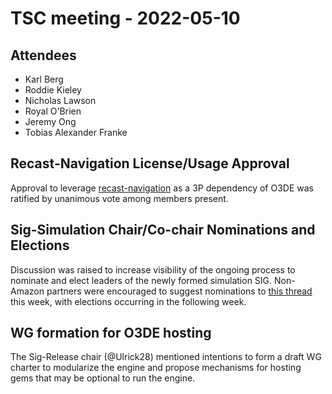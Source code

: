 # TSC meeting - 2022-05-10

## Attendees

- Karl Berg
- Roddie Kieley
- Nicholas Lawson
- Royal O'Brien
- Jeremy Ong
- Tobias Alexander Franke

## Recast-Navigation License/Usage Approval

Approval to leverage [recast-navigation](https://github.com/recastnavigation/recastnavigation) as a 3P dependency of O3DE was ratified by unanimous vote among members present.

## Sig-Simulation Chair/Co-chair Nominations and Elections

Discussion was raised to increase visibility of the ongoing process to nominate and elect leaders of the newly formed simulation SIG.
Non-Amazon partners were encouraged to suggest nominations to [this thread](https://github.com/o3de/sig-simulation/issues/8) this week, with elections occurring in the following week.

## WG formation for O3DE hosting

The Sig-Release chair (@Ulrick28) mentioned intentions to form a draft WG charter to modularize the engine and propose mechanisms for hosting gems that may be optional to run the engine.